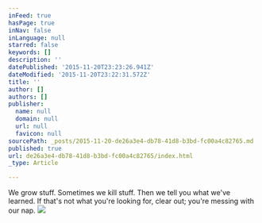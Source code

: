 ```yaml
---
inFeed: true
hasPage: true
inNav: false
inLanguage: null
starred: false
keywords: []
description: ''
datePublished: '2015-11-20T23:23:26.941Z'
dateModified: '2015-11-20T23:22:31.572Z'
title: ''
author: []
authors: []
publisher:
  name: null
  domain: null
  url: null
  favicon: null
sourcePath: _posts/2015-11-20-de26a3e4-db78-41d8-b3bd-fc00a4c82765.md
published: true
url: de26a3e4-db78-41d8-b3bd-fc00a4c82765/index.html
_type: Article

---
```

We grow stuff. Sometimes we kill stuff. Then we tell you what we've learned. If that's not what you're looking for, clear out; you're messing with our nap.
![](https://the-grid-user-content.s3-us-west-2.amazonaws.com/f4149e36-72d1-4d6e-b0b9-ced33c85fa68.JPG)